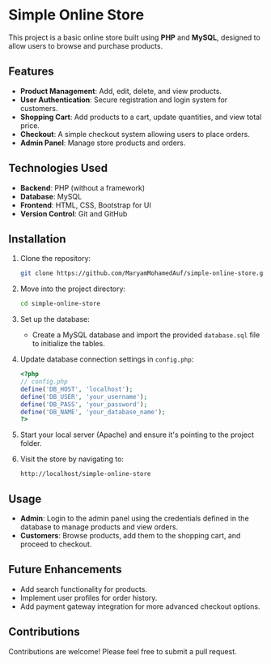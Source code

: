 
# Simple Online Store

This project is a basic online store built using **PHP** and **MySQL**, designed to allow users to browse and purchase products.

## Features

- **Product Management**: Add, edit, delete, and view products.
- **User Authentication**: Secure registration and login system for customers.
- **Shopping Cart**: Add products to a cart, update quantities, and view total price.
- **Checkout**: A simple checkout system allowing users to place orders.
- **Admin Panel**: Manage store products and orders.

## Technologies Used

- **Backend**: PHP (without a framework)
- **Database**: MySQL
- **Frontend**: HTML, CSS, Bootstrap for UI
- **Version Control**: Git and GitHub

## Installation

1. Clone the repository:
   ```bash
   git clone https://github.com/MaryamMohamedAuf/simple-online-store.git
   ```

2. Move into the project directory:
   ```bash
   cd simple-online-store
   ```

3. Set up the database:
   - Create a MySQL database and import the provided `database.sql` file to initialize the tables.

4. Update database connection settings in `config.php`:
   ```php
   <?php
   // config.php
   define('DB_HOST', 'localhost');
   define('DB_USER', 'your_username');
   define('DB_PASS', 'your_password');
   define('DB_NAME', 'your_database_name');
   ?>
   ```

5. Start your local server (Apache) and ensure it's pointing to the project folder.

6. Visit the store by navigating to:
   ```
   http://localhost/simple-online-store
   ```

## Usage

- **Admin**: Login to the admin panel using the credentials defined in the database to manage products and view orders.
- **Customers**: Browse products, add them to the shopping cart, and proceed to checkout.

## Future Enhancements

- Add search functionality for products.
- Implement user profiles for order history.
- Add payment gateway integration for more advanced checkout options.

## Contributions

Contributions are welcome! Please feel free to submit a pull request.

